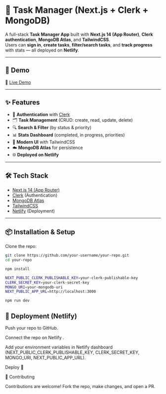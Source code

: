# 📝 Task Manager (Next.js + Clerk + MongoDB)

A full-stack **Task Manager App** built with **Next.js 14 (App Router)**, **Clerk authentication**, **MongoDB Atlas**, and **TailwindCSS**.  
Users can **sign in**, **create tasks**, **filter/search tasks**, and **track progress** with stats — all deployed on **Netlify**.  

---

## 🚀 Demo

🔗 [Live Demo](https://your-netlify-url.netlify.app)  

---

## ✨ Features

- 🔐 **Authentication** with [Clerk](https://clerk.com)  
- 🗂️ **Task Management** (CRUD: create, read, update, delete)  
- 🔍 **Search & Filter** (by status & priority)  
- 📊 **Stats Dashboard** (completed, in progress, priorities)  
- 🎨 **Modern UI** with TailwindCSS  
- ☁️ **MongoDB Atlas** for persistence  
- 🌐 **Deployed on Netlify**  

---

## 🛠️ Tech Stack

- [Next.js 14 (App Router)](https://nextjs.org/)  
- [Clerk](https://clerk.com/) (Authentication)  
- [MongoDB Atlas](https://www.mongodb.com/atlas/database)  
- [TailwindCSS](https://tailwindcss.com/)  
- [Netlify](https://www.netlify.com/) (Deployment)  

---

## 📦 Installation & Setup

Clone the repo:

```bash
git clone https://github.com/your-username/your-repo.git
cd your-repo

npm install

NEXT_PUBLIC_CLERK_PUBLISHABLE_KEY=your-clerk-publishable-key
CLERK_SECRET_KEY=your-clerk-secret-key
MONGO_URI=your-mongodb-uri
NEXT_PUBLIC_APP_URL=http://localhost:3000

npm run dev
```

## 🚀 Deployment (Netlify)

Push your repo to GitHub.

Connect the repo on Netlify
.

Add your environment variables in Netlify dashboard (NEXT_PUBLIC_CLERK_PUBLISHABLE_KEY, CLERK_SECRET_KEY, MONGO_URI, NEXT_PUBLIC_APP_URL).

Deploy 🎉


🤝 Contributing

Contributions are welcome! Fork the repo, make changes, and open a PR.
